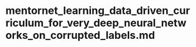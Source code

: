 # mentornet_learning_data_driven_curriculum_for_very_deep_neural_networks_on_corrupted_labels.md

<!-- REFERENCE -->
